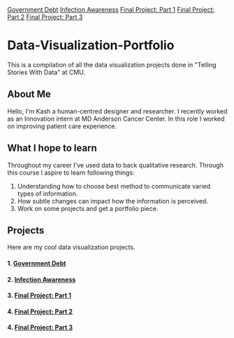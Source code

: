 


<div class="top-nav">
  <a href="/GOVTDEBT.md">Government Debt</a>   
  <a href="/INFAWARE.md">Infection Awareness</a>  
  <a href="/FinalProject.md">Final Project: Part 1</a>  
  <a href="/final-project-part-two.md">Final Project: Part 2</a>  
  <a href="/final-project-part-three.md">Final Project: Part 3</a>  
</div>

# Data-Visualization-Portfolio
This is a compilation of all the data visualization projects done in "Telling Stories With Data" at CMU.

## About Me
Hello, I'm Kash a human-centred designer and researcher. I recently worked as an Innovation intern at MD Anderson Cancer Center. In this role I worked on improving patient care experience. 

## What I hope to learn
Throughout my career I've used data to back qualitative research. Through this course I aspire to learn following things:
1. Understanding how to choose best method to communicate varied types of information.
2. How subtle changes can impact how the information is perceived.
3. Work on some projects and get a portfolio piece.

## Projects
Here are my cool data visualization projects.

#### 1. [Government Debt](/GOVTDEBT.md)
#### 2. [Infection Awareness](/INFAWARE.md)
#### 3. [Final Project: Part 1](/FinalProject.md)
#### 4. [Final Project: Part 2](/final-project-part-two.md)
#### 4. [Final Project: Part 3](/final-project-part-three.md)

